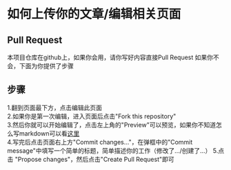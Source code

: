 # 如何上传你的文章/编辑相关页面

## Pull Request
本项目仓库在github上，如果你会用，请你写好内容直接Pull Request
如果你不会，下面为你提供了步骤

## 步骤
1.翻到页面最下方，点击编辑此页面    
2.如果你是第一次编辑，进入页面后点击"Fork this repository"    
3.然后你就可以开始编辑了，点击左上角的"Preview"可以预览，如果你不知道怎么写markdown可以看[这里](./WriteMarkdown.md)    
4.写完后点击页面右上方"Commit changes..."，在弹框中的"Commit message"中填写一个简单的标题，简单描述你的工作（修改了.../创建了...）
5.点击 "Propose changes"，然后点击"Create Pull Request"即可
